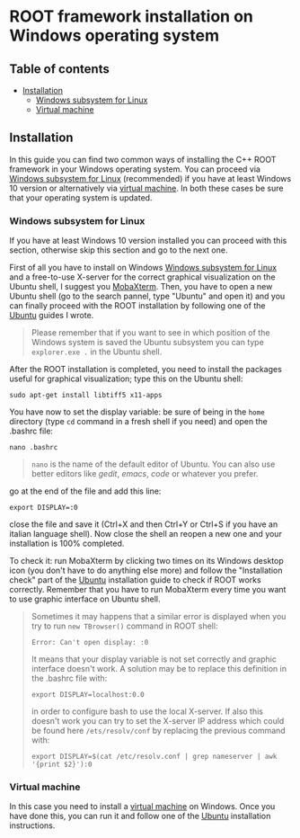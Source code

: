 # ROOT framework installation on Windows operating system

## Table of contents
- [Installation](#installation)
  * [Windows subsystem for Linux](#winwdows-subsystem-for-linux)
  * [Virtual machine](#virtual-machine)

## Installation

In this guide you can find two common ways of installing the C++ ROOT framework in your Windows operating system. You can proceed via [Windows subsystem for Linux](https://ubuntu.com/wsl) (recommended) if you have at least Windows 10 version or alternatively via [virtual machine](https://www.virtualbox.org/). In both these cases be sure that your operating system is updated.

### Windows subsystem for Linux

If you have at least Windows 10 version installed you can proceed with this section, otherwise skip this section and go to the next one. 

First of all you have to install on Windows [Windows subsystem for Linux](https://ubuntu.com/wsl) and a free-to-use X-server for the correct graphical visualization on the Ubuntu shell, I suggest you [MobaXterm](https://mobaxterm.mobatek.net/). Then, you have to open a new Ubuntu shell (go to the search pannel, type "Ubuntu" and open it) and you can finally proceed with the ROOT installation by following one of the [Ubuntu](https://github.com/JustWhit3/useful-guides/blob/main/ROOT/Installation/Ubuntu.md) guides I wrote.

> Please remember that if you want to see in which position of the Windows system is saved the Ubuntu subsystem you can type `explorer.exe .` in the Ubuntu shell.

After the ROOT installation is completed, you need to install the packages useful for graphical visualization; type this on the Ubuntu shell:
```shell
sudo apt-get install libtiff5 x11-apps
```
You have now to set the display variable: be sure of being in the `home` directory (type `cd` command in a fresh shell if you need) and open the .bashrc file:
```shell
nano .bashrc
```
> `nano` is the name of the default editor of Ubuntu. You can also use better editors like *gedit*, *emacs*, *code* or whatever you prefer.

go at the end of the file and add this line:
```shell
export DISPLAY=:0
```
close the file and save it (Ctrl+X and then Ctrl+Y or Ctrl+S if you have an italian language shell). Now close the shell an reopen a new one and your installation is 100% completed. 

To check it: run MobaXterm by clicking two times on its Windows desktop icon (you don't have to do anything else more) and follow the "Installation check" part of the [Ubuntu](https://github.com/JustWhit3/useful-guides/blob/main/ROOT/Installation/Ubuntu.md) installation guide to check if ROOT works correctly. Remember that you have to run MobaXterm every time you want to use graphic interface on Ubuntu shell.
> Sometimes it may happens that a similar error is displayed when you try to run `new TBrowser()` command in ROOT shell:
> ```shell
> Error: Can't open display: :0
> ```
> It means that your display variable is not set correctly and graphic interface doesn't work. A solution may be to replace this definition in the .bashrc file with:
> ```shell
> export DISPLAY=localhost:0.0
> ```
> in order to configure bash to use the local X-server. If also this doesn't work you can try to set the X-server IP address which could be found here `/ets/resolv/conf` by replacing the previous command with:
> ```shell
> export DISPLAY=$(cat /etc/resolv.conf | grep nameserver | awk '{print $2}'):0
> ```

### Virtual machine

In this case you need to install a [virtual machine](https://www.virtualbox.org/) on Windows. Once you have done this, you can run it and follow one of the [Ubuntu](https://github.com/JustWhit3/useful-guides/blob/main/ROOT/Installation/Ubuntu.md) installation instructions.

